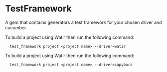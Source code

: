 # TestFramework

A gem that contains generators a test framework for your chosen driver and cucumber.

To build a project using Watir then run the following command:
```
  test_framework project <project name> --driver=watir
```

To build a project using Watir then run the following command:
```
  test_framework project <project name> --driver=capybara
```

